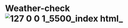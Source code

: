 # Weather-check![127 0 0 1_5500_index html_](https://user-images.githubusercontent.com/109389786/198385883-96a20313-f158-41fc-83c7-a4e36bf866b4.png)
